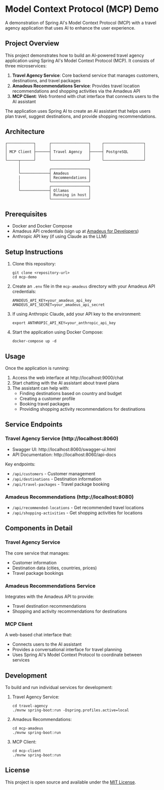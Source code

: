 # Model Context Protocol (MCP) Demo

A demonstration of Spring AI's Model Context Protocol (MCP) with a travel agency application that uses AI to enhance the user experience.

## Project Overview

This project demonstrates how to build an AI-powered travel agency application using Spring AI's Model Context Protocol (MCP). It consists of three microservices:

1. **Travel Agency Service**: Core backend service that manages customers, destinations, and travel packages
2. **Amadeus Recommendations Service**: Provides travel location recommendations and shopping activities via the Amadeus API
3. **MCP Client**: Web frontend with chat interface that connects users to the AI assistant

The application uses Spring AI to create an AI assistant that helps users plan travel, suggest destinations, and provide shopping recommendations.

## Architecture

```
┌────────────┐      ┌─────────────────┐     ┌──────────────────┐
│            │      │                 │     │                  │
│ MCP Client ├──────┤ Travel Agency   ├─────┤ PostgreSQL       │
│            │      │                 │     │                  │
└─────┬──────┘      └─────────────────┘     └──────────────────┘
      │
      │             ┌─────────────────┐
      └─────────────┤ Amadeus         │
      │             │ Recommendations │
      |             └─────────────────┘
      │             ┌─────────────────┐
      └─────────────┤ Ollamas         │
                    │ Running in host │
                    └─────────────────┘
```

## Prerequisites

- Docker and Docker Compose
- Amadeus API credentials (sign up at [Amadeus for Developers](https://developers.amadeus.com/))
- Anthropic API key (if using Claude as the LLM)

## Setup Instructions

1. Clone this repository:

   ```
   git clone <repository-url>
   cd mcp-demo
   ```

2. Create an `.env` file in the `mcp-amadeus` directory with your Amadeus API credentials:

   ```
   AMADEUS_API_KEY=your_amadeus_api_key
   AMADEUS_API_SECRET=your_amadeus_api_secret
   ```

3. If using Anthropic Claude, add your API key to the environment:

   ```
   export ANTHROPIC_API_KEY=your_anthropic_api_key
   ```

4. Start the application using Docker Compose:
   ```
   docker-compose up -d
   ```

## Usage

Once the application is running:

1. Access the web interface at http://localhost:9000/chat
2. Start chatting with the AI assistant about travel plans
3. The assistant can help with:
   - Finding destinations based on country and budget
   - Creating a customer profile
   - Booking travel packages
   - Providing shopping activity recommendations for destinations

## Service Endpoints

### Travel Agency Service (http://localhost:8060)

- Swagger UI: http://localhost:8060/swagger-ui.html
- API Documentation: http://localhost:8060/api-docs

Key endpoints:

- `/api/customers` - Customer management
- `/api/destinations` - Destination information
- `/api/travel-packages` - Travel package booking

### Amadeus Recommendations (http://localhost:8080)

- `/api/recommended-locations` - Get recommended travel locations
- `/api/shopping-activities` - Get shopping activities for locations

## Components in Detail

### Travel Agency Service

The core service that manages:

- Customer information
- Destination data (cities, countries, prices)
- Travel package bookings

### Amadeus Recommendations Service

Integrates with the Amadeus API to provide:

- Travel destination recommendations
- Shopping and activity recommendations for destinations

### MCP Client

A web-based chat interface that:

- Connects users to the AI assistant
- Provides a conversational interface for travel planning
- Uses Spring AI's Model Context Protocol to coordinate between services

## Development

To build and run individual services for development:

1. Travel Agency Service:

   ```
   cd travel-agency
   ./mvnw spring-boot:run -Dspring.profiles.active=local
   ```

2. Amadeus Recommendations:

   ```
   cd mcp-amadeus
   ./mvnw spring-boot:run
   ```

3. MCP Client:
   ```
   cd mcp-client
   ./mvnw spring-boot:run
   ```

## License

This project is open source and available under the [MIT License](LICENSE).
